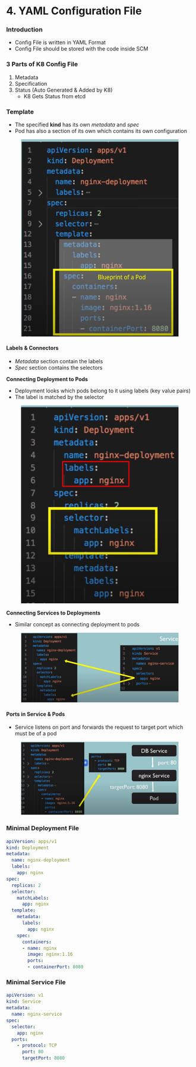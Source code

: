 # 4. YAML Configuration File

### Introduction

* Config File is written in YAML Format
* Config File should be stored with the code inside SCM



### 3 Parts of K8 Config File

1. Metadata
2. Specification
3. Status (Auto Generated & Added by K8)
   * K8 Gets Status from etcd



### Template

* The specified **kind** has its own _metadata_ and _spec_
* Pod has also a section of its own which contains its own configuration&#x20;

<figure><img src="../../../.gitbook/assets/image (146).png" alt=""><figcaption></figcaption></figure>

#### Labels & Connectors

* _Metadata_ section contain the labels
* _Spec_ section contains the selectors

**Connecting Deployment to Pods**

* Deployment looks which pods belong to it using labels (key value pairs)
* The label is matched by the selector&#x20;

<figure><img src="../../../.gitbook/assets/image (111).png" alt=""><figcaption></figcaption></figure>

**Connecting Services to Deployments**

* Similar concept as connecting deployment to pods&#x20;

<figure><img src="../../../.gitbook/assets/image (98).png" alt=""><figcaption></figcaption></figure>

#### Ports in Service & Pods

* Service listens on port and forwards the request to target port which must be of a pod&#x20;

<figure><img src="../../../.gitbook/assets/image (97).png" alt=""><figcaption></figcaption></figure>

### Minimal Deployment File

```yaml
apiVersion: apps/v1
kind: Deployment
metadata:
  name: nginx-deployment
  labels:
    app: nginx
spec:
  replicas: 2
  selector:
    matchLabels:
      app: nginx
  template:
    metadata:
      labels:
        app: nginx
    spec:
      containers:
      - name: nginx
        image: nginx:1.16
        ports:
        - containerPort: 8080
```



### Minimal Service File

```yaml
apiVersion: v1
kind: Service
metadata:
  name: nginx-service
spec:
  selector:
    app: nginx
  ports:
    - protocol: TCP
      port: 80
      targetPort: 8080
```

